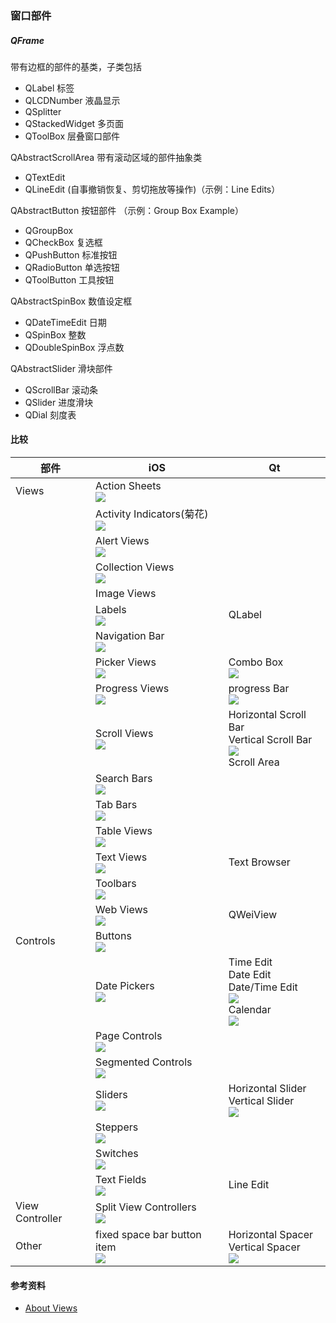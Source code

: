 ### 窗口部件

##### QFrame

带有边框的部件的基类，子类包括

* QLabel 标签
* QLCDNumber 液晶显示
* QSplitter
* QStackedWidget 多页面
* QToolBox 层叠窗口部件

QAbstractScrollArea 带有滚动区域的部件抽象类

* QTextEdit 
* QLineEdit (自事撤销恢复、剪切拖放等操作)（示例：Line Edits）

QAbstractButton 按钮部件 （示例：Group Box Example）

* QGroupBox
* QCheckBox 复选框
* QPushButton 标准按钮
* QRadioButton 单选按钮
* QToolButton 工具按钮

QAbstractSpinBox 数值设定框

* QDateTimeEdit 日期
* QSpinBox 整数
* QDoubleSpinBox 浮点数

QAbstractSlider 滑块部件

* QScrollBar 滚动条
* QSlider 进度滑块
* QDial 刻度表

#### 比较

| 部件 | iOS | Qt |
|---|---|---|
|Views| Action Sheets <br/><img src="./pic/actionSheet.png" />| |
||Activity Indicators(菊花) <br/><img src="./pic/ActivityIndicators.png" />||
||Alert Views <br/><img src="./pic/alterView.png" />||
||Collection Views <br/><img src="./pic/collectionView.png" />||
||Image Views||
||Labels<br/><img src="./pic/labels.png" />| QLabel |
||Navigation Bar<br/><img src="./pic/NavigationBar.png" />||
||Picker Views <br/><img src="./pic/PickerViews.png" />| Combo Box <br/><img src="./pic/comboBox.png" />|
||Progress Views<br/><img src="./pic/ProgressViews.png" />| progress Bar<br/><img src="./pic/progressBar.png"/>|
||Scroll Views<br/><img src="./pic/ScrollViews.png" />|Horizontal Scroll Bar<br/>Vertical Scroll Bar<br/><img src="./pic/scrollBar.png" /><br/>Scroll Area|
||Search Bars<br/><img src="./pic/SearchBars.png" />||
||Tab Bars<br/><img src="./pic/TabBars.png" />||
||Table Views<br/><img src="./pic/TableViews.png" />||
||Text Views<br/><img src="./pic/TextViews.png" />|Text Browser|
||Toolbars<br/><img src="./pic/Toolbars.png" />||
||Web Views<br/><img src="./pic/WebViews.png" />| QWeiView|
|Controls| Buttons <br/><img src="./pic/buttons.png" />| |
||Date Pickers<br/><img src="./pic/DatePickers.png" />| Time Edit<br/>Date Edit<br/>Date/Time Edit<br/><img src="./pic/qtdateandtime.png" /><br/>Calendar<br/><img src="./pic/calendar.png" />|
||Page Controls<br/><img src="./pic/PageControls.png" />||
||Segmented Controls<br/><img src="./pic/SegmentedControls.png" />||
||Sliders<br/><img src="./pic/sliders.png" />| Horizontal Slider <br/> Vertical Slider <br/><img src="./pic/qtSlider.png" />|
||Steppers<br/><img src="./pic/steppers.png" />||
||Switches<br/><img src="./pic/switches.png" />||
||Text Fields<br/><img src="./pic/textFields.png" />| Line Edit|
|View Controller| Split View Controllers<br/><img src="./pic/splitviewController.png" />||
|Other|fixed space bar button item<br/><img src='./pic/fixedspacebarbuttonitem.png' />| Horizontal Spacer<br/>Vertical Spacer <br/><img src="./pic/qtSpacer.png" />|

#### 参考资料

* [About Views](https://developer.apple.com/library/ios/documentation/UserExperience/Conceptual/UIKitUICatalog/index.html#//apple_ref/doc/uid/TP40012857-UIView-SW1)